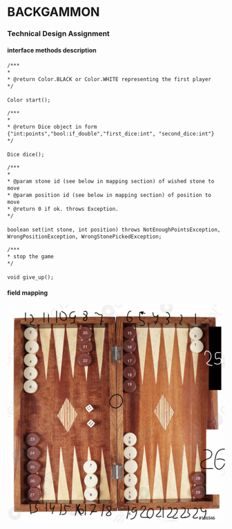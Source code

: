 # BACKGAMMON
### Technical Design Assignment

#### interface methods description

```
/***
*
* @return Color.BLACK or Color.WHITE representing the first player
*/
  
Color start();
```

```
/***
*
* @return Dice object in form {"int:points","bool:if_double","first_dice:int", "second_dice:int"}
*/

Dice dice();
```

```
/***
*
* @param stone id (see below in mapping section) of wished stone to move
* @param position id (see below in mapping section) of position to move
* @return 0 if ok. throws Exception.
*/

boolean set(int stone, int position) throws NotEnoughPointsException, WrongPositionException, WrongStonePickedException;

```

```
/***
* stop the game
*/

void give_up();
```

#### field mapping

![visualisation](static/backgammon-106546.jpeg)


